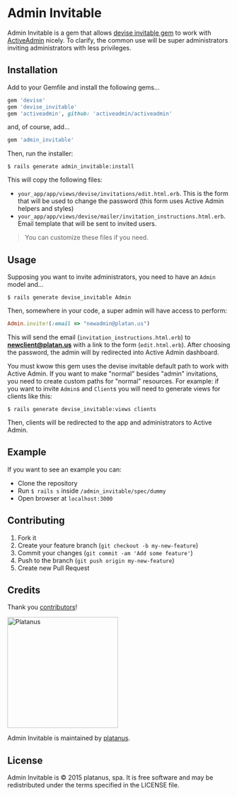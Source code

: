 Admin Invitable
===============

Admin Invitable is a gem that allows [devise invitable gem](https://github.com/scambra/devise_invitable) to work with [ActiveAdmin](http://activeadmin.info) nicely.
To clarify, the common use will be super administrators inviting administrators with less privileges.

## Installation

Add to your Gemfile and install the following gems...

```ruby
gem 'devise'
gem 'devise_invitable'
gem 'activeadmin', github: 'activeadmin/activeadmin'
```

and, of course, add...

```ruby
gem 'admin_invitable'
```

Then, run the installer:

```shell
$ rails generate admin_invitable:install
```

This will copy the following files:

* `your_app/app/views/devise/invitations/edit.html.erb`. This is the form that will be used to change the password (this form uses Active Admin helpers and styles)
* `your_app/app/views/devise/mailer/invitation_instructions.html.erb`. Email template that will be sent to invited users.

> You can customize these files if you need.

## Usage

Supposing you want to invite administrators, you need to have an `Admin` model and...

```shell
$ rails generate devise_invitable Admin
```

Then, somewhere in your code, a super admin will have access to perform:

```ruby
Admin.invite!(:email => "newadmin@platan.us")
```

This will send the email (`invitation_instructions.html.erb`) to **newclient@platan.us** with a link to the form (`edit.html.erb`). After choosing the password, the admin will by redirected into Active Admin dashboard.

You must kwow this gem uses the devise invitable default path to work with Active Admin. If you want to make "normal" besides "admin" invitations, you need to create custom paths for "normal" resources. For example: if you want to invite `Admin`s and `Client`s you will need to generate views for clients like this:

```shell
$ rails generate devise_invitable:views clients
```

Then, clients will be redirected to the app and administrators to Active Admin.

## Example

If you want to see an example you can:

* Clone the repository
* Run `$ rails s` inside `/admin_invitable/spec/dummy`
* Open browser at `localhost:3000`

## Contributing

1. Fork it
2. Create your feature branch (`git checkout -b my-new-feature`)
3. Commit your changes (`git commit -am 'Add some feature'`)
4. Push to the branch (`git push origin my-new-feature`)
5. Create new Pull Request

## Credits

Thank you [contributors](https://github.com/platanus/admin-invitable/graphs/contributors)!

<img src="http://platan.us/gravatar_with_text.png" alt="Platanus" width="250"/>

Admin Invitable is maintained by [platanus](http://platan.us).

## License

Admin Invitable is © 2015 platanus, spa. It is free software and may be redistributed under the terms specified in the LICENSE file.
